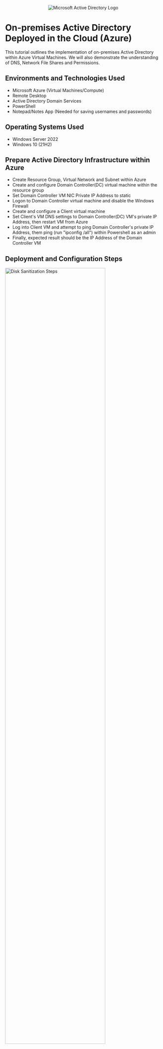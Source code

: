 <p align="center">
<img src="https://i.imgur.com/pU5A58S.png" alt="Microsoft Active Directory Logo"/>
</p>

<h1>On-premises Active Directory Deployed in the Cloud (Azure)</h1>
This tutorial outlines the implementation of on-premises Active Directory within Azure Virtual Machines. We will also demonstrate the understanding of DNS, Network File Shares and Permissions.<br />

<h2>Environments and Technologies Used</h2>

- Microsoft Azure (Virtual Machines/Compute)
- Remote Desktop
- Active Directory Domain Services
- PowerShell
- Notepad/Notes App (Needed for saving usernames and passwords)

<h2>Operating Systems Used </h2>

- Windows Server 2022
- Windows 10 (21H2)

<h2>Prepare Active Directory Infrastructure within Azure</h2>

- Create Resource Group, Virtual Network and Subnet within Azure
- Create and configure Domain Controller(DC) virtual machine within the resource group
- Set Domain Controller VM NIC Private IP Address to static
- Logon to Domain Controller virtual machine and disable the Windows Firewall
- Create and configure a Client virtual machine
- Set Client's VM DNS settings to Domain Controller(DC) VM's private IP Address, then restart VM from Azure
- Log into Client VM and attempt to ping Domain Controller's private IP Address, them ping (run "ipconfig /all") within Powershell as an admin
- Finally, expected result should be the IP Address of the Domain Controller VM

<h2>Deployment and Configuration Steps</h2>

<p>
<img src="https://i.imgur.com/qTzUliP.png" height="80%" width="80%" alt="Disk Sanitization Steps"/>
</p>
<h3>Active Directory Installation/Setting up new forest for domain controller</h3>
<p>
<ol>
  <li>Log in to the Domain Controller (DC) virtual machine.</li>
  <li>Open the <strong>Start Menu</strong>, search for <strong>Server Manager</strong>, and launch the application.</li>
  <li>Once Server Manager is loaded, close any pop-up notifications.</li>
  <li>Select <strong>"Add roles and features"</strong> from the dashboard.</li>
  <li>Click <strong>Next</strong> through the initial prompts until you reach the <strong>Server Roles</strong> section.</li>
  <li>In the <strong>Server Roles</strong> section, check the box for <strong>Active Directory Domain Services</strong>.</li>
  <li>When prompted, select <strong>"Add Features"</strong>, then continue clicking <strong>Next</strong> until you reach the <strong>Confirmation</strong> screen.</li>
  <li>On the Confirmation screen, check the box labeled <strong>"Restart the destination server automatically if required"</strong> and click <strong>Install</strong>.</li>
  <li>Once the installation is complete, click the <strong>flag icon</strong> in the top-right corner of the Server Manager and select <strong>"Promote this server to a domain controller"</strong>.</li>
  <li>Under the <strong>Deployment Configuration</strong> tab, choose <strong>"Add a new forest"</strong>.</li>
  <li>In the <strong>Root domain name</strong> field, enter a domain name.
    <ol>
      <li>For this lab, use: <code>mydomain.com</code></li>
    </ol>
  </li>
  <li>Click <strong>Next</strong>, then set a simple <strong>Directory Services Restore Mode (DSRM) password</strong>, and click <strong>Next</strong>.</li>
  <li>On the DNS Options screen, uncheck the box labeled <strong>"Create DNS delegation"</strong>, then click <strong>Next</strong> through the remaining steps.</li>
  <li>When you reach the <strong>Prerequisites Check</strong> screen, click <strong>Install</strong>.</li>
  <li>The virtual machine will automatically restart upon completion.</li>
  <li>After the restart, log back into the VM.
    <ol>
      <li>When prompted for the username, use the following format: <code>[domain_name]\[username]</code></li>
      <li>Example: <code>mydomain.com\labuser</code></li>
    </ol>
  </li>
</ol>
</p>
<br />

<p>
<img src="https://i.imgur.com/A8xi5XW.png" height="80%" width="80%" alt="Disk Sanitization Steps"/>
</p>
<p>
  <h3>Create a Domain Admin User Account</h3>
<ol>
  <li>Log in to the Domain Controller (DC) virtual machine.</li>
  <li>Open the <strong>Start Menu</strong>, search for <strong>Active Directory Users and Computers</strong>, and launch the application.</li>
  <li>In the left-hand panel, right-click on the domain name (e.g., <code>mydomain.com</code>), hover over <strong>New</strong>, and select <strong>Organizational Unit (OU)</strong>.</li>
  <li>Name the new Organizational Unit.
    <ol>
      <li>For this lab, name it <strong>_EMPLOYEES</strong>.</li>
      <li>This OU will store all user accounts with standard access privileges.</li>
      <li>If a different name is used, update any associated scripts or references accordingly.</li>
    </ol>
  </li>
  <li>Repeat the process to create another Organizational Unit.
    <ol>
      <li>Name this one <strong>_ADMINS</strong>.</li>
      <li>This OU will store all accounts with administrative privileges.</li>
    </ol>
  </li>
  <li>Create a new user to act as a domain administrator.
    <ol>
      <li>Right-click the <strong>_ADMINS</strong> OU, hover over <strong>New</strong>, and select <strong>User</strong>.</li>
      <li>Enter the user's full name and username.
        <ol>
          <li><strong>Name:</strong> Jane Doe</li>
          <li><strong>Username:</strong> <code>jane_admin</code></li>
        </ol>
      </li>
      <li>Click <strong>Next</strong>, enter a password, and select <strong>Password never expires</strong>.
        <ol>
          <li><em>Note: Selecting "Password never expires" is not recommended in production environments.</em></li>
        </ol>
      </li>
      <li>Click <strong>Finish</strong> to complete the user creation process.</li>
    </ol>
  </li>
  <li>Verify the user was created by checking the <strong>_ADMINS</strong> folder for <code>jane_admin</code>.</li>
  <li>Grant domain admin privileges to the new user.
    <ol>
      <li>Right-click the user <code>jane_admin</code> and select <strong>Properties</strong>.</li>
      <li>Navigate to the <strong>Member Of</strong> tab.</li>
      <li>Click <strong>Add</strong>, type <code>Domain Admins</code>, and click <strong>Check Names</strong>.</li>
      <li>Click <strong>OK</strong>, then <strong>Apply</strong>, and finally <strong>OK</strong> again.</li>
    </ol>
  </li>
  <li>Log out and disconnect from the DC virtual machine.</li>
  <li>Log back in using the new domain admin credentials.
    <ol>
      <li>Use the following login format: <code>mydomain.com\jane_admin</code></li>
    </ol>
  </li>
  <li>From this point forward in the lab, use the <code>jane_admin</code> account for all administrative tasks.</li>
</ol>
</p>
<br />

<p>
<img src="https://i.imgur.com/wsNcu9c.png" height="80%" width="80%" alt="Disk Sanitization Steps"/>
</p>
<p>
  <h3>Joining the Client Virtual Machine to the Domain</h3>
<ol>
  <li>Log in to the <strong>Client virtual machine</strong>.</li>
  <li>Right-click the <strong>Start Menu</strong> and select <strong>System</strong>.</li>
  <li>In the <strong>System Settings</strong> window, locate the <strong>Related settings</strong> section on the right-hand side and click <strong>"Rename this PC (advanced)"</strong>.</li>
  <li>Under the <strong>Computer Name</strong> tab, click <strong>Change</strong>.</li>
  <li>In the dialog box that appears:
    <ol>
      <li>Under the <strong>Member of</strong> section, select <strong>Domain</strong>.</li>
      <li>Enter your domain name. For this lab, use: <code>mydomain.com</code>.</li>
    </ol>
  </li>
  <li>Click <strong>OK</strong>. A <strong>Windows Security</strong> prompt will appear requesting domain credentials.</li>
  <li>Enter the administrator username and password created earlier (e.g., <code>jane_admin</code>).</li>
  <li>Once authenticated, a confirmation message will appear: <em>"Welcome to the [domain_name] domain."</em></li>
  <li>Click <strong>OK</strong>, then restart the VM when prompted. The system will automatically reboot.</li>
  <li>After the restart, log in using the domain admin account if not already logged in. For example: <code>mydomain.com\jane_admin</code>.</li>
  <li>Open <strong>Active Directory Users and Computers</strong> from the Start Menu.</li>
  <li>In the left panel, expand the domain (e.g., <code>mydomain.com</code>) and navigate to the <strong>Computers</strong> container.</li>
  <li>Verify that the <strong>Client VM</strong> appears in the list, confirming that it has successfully joined the domain.</li>
  <li>(Optional – for organizational purposes): 
    <ol>
      <li>Create a new <strong>Organizational Unit (OU)</strong> named <code>_CLIENTS</code>.</li>
      <li>Click and drag the Client VM into this new OU.</li>
      <li>Logout</li>
    </ol>
  </li>
</ol>
</p>
<br />

<p>
<img src="https://i.imgur.com/zpZpjvP.png" height="80%" width="80%" alt="Disk Sanitization Steps"/>
</p>
<p>
  <h3>Setting up Remote Desktop to non-administrative users in the Client Virtual Machine</h3>
<ol>
  <li>Log in to the <strong>Client VM</strong> using the domain administrator account: <code>mydomain.com\jane_admin</code>.</li>
  <li>Right-click the <strong>Start Menu</strong> and select <strong>System</strong>.</li>
  <li>On the right-hand panel under <strong>Related settings</strong>, click <strong>Remote Desktop</strong>.</li>
  <li>In the <strong>Remote Desktop</strong> settings, scroll to the <strong>User accounts</strong> section and click <strong>"Select users that can remotely access this PC"</strong>.</li>
  <li>In the dialog box, click <strong>Add</strong>.</li>
  <li>Type <code>Domain Users</code> into the text box.</li>
  <li>Click <strong>Check Names</strong> to validate the group name.</li>
  <li>Click <strong>OK</strong>, and then click <strong>OK</strong> again to save the configuration.</li>
  <li>Logout</li>
</ol>
</p>
<br />

<p>
<img src="https://i.imgur.com/gow6d6X.png" height="80%" width="80%" alt="Disk Sanitization Steps"/>
</p>
<p>
  <h3>Bulk User Account Creation via PowerShell Script and Login Verification</h3>
<ol>
  <li>Log in to the <strong>Domain Controller (DC) VM</strong> using the admin account: <code>mydomain.com\jane_admin</code>.</li>
  <li>Open the <strong>Start Menu</strong>, search for <strong>Windows PowerShell ISE</strong>, right-click the application, and select <strong>Run as administrator</strong>.</li>
  <li>Once PowerShell ISE is open, click on <strong>View</strong> in the top menu and select <strong>Show Script Pane</strong>.</li>
  <li>Open the following link in a new browser tab: 
    <a href="https://github.com/joshmadakor1/AD_PS/blob/master/Generate-Names-Create-Users.ps1" target="_blank">
      Generate-Names-Create-Users.ps1
    </a>
  </li>
  <li>Copy the contents of the script and paste them into a new file in PowerShell ISE. Save the script file.</li>
  <li>Before running the script, press <strong>Ctrl + F</strong> to search for the word <code>Path</code> in the script.</li>
  <li>Verify that the <strong>OU path</strong> used in the script matches the folder name created earlier in the lab.
    <ol>
      <li>For this lab, the OU folder is named <strong>_EMPLOYEES</strong>.</li>
      <li>Ensure the name is spelled correctly with no typos or extra spaces.</li>
    </ol>
  </li>
  <li>Click the <strong>green play button</strong> at the top of PowerShell ISE to run the script.</li>
  <li>The script will generate multiple user accounts with randomized usernames. Each will be assigned the password <code>Password1</code>.</li>
  <li>Open <strong>Active Directory Users and Computers</strong> and navigate to the <strong>_EMPLOYEES</strong> OU folder to confirm the user accounts were created.</li>
  <li>Choose any of the newly created users and log in to the <strong>Client VM</strong> using the following format:
    <ol>
      <li>Username format: <code>mydomain.com\random_username</code></li>
      <li>Password: <code>Password1</code></li>
    </ol>
  </li>
  <li>After a successful login, log out of the Client VM.</li>
</ol>
</p>
<br />

<p>
<img src="https://i.imgur.com/HupYrKG.png" height="80%" width="80%" alt="Disk Sanitization Steps"/>
</p>
<p>
  <h3>Demonstrating Account Lockouts and Recovery in Active Directory</h3>
<ol>
  <li>Log in to the <strong>DC VM</strong> as administrator (<code>mydomain.com\jane_admin</code>).</li>
  <li>Open the <strong>Start Menu</strong>, search for <strong>Active Directory Users and Computers (ADUC)</strong>, and launch it.</li>
  <li>Navigate to the <strong>_EMPLOYEES</strong> OU and select a random user (e.g., <code>mun.far</code>).</li>
  <li>Switch to the <strong>Client VM</strong> and log in with:
    <ul>
      <li>Username: <code>mydomain.com\mun.far</code></li>
      <li>Password: <code>Password1</code></li>
    </ul>
  </li>
  <li>Log out after the successful login.</li>
  <li>Return to the <strong>DC VM</strong> and search for <strong>Group Policy Management (GPM)</strong>. Launch it.</li>
  <li>Expand the forest and domain tree, right-click <strong>Default Domain Policy</strong>, and click <strong>Edit</strong>.</li>
  <li>In the <strong>Group Policy Management Editor (GPME)</strong>, navigate to:
    <ul>
      <li><strong>Computer Configuration</strong> → <strong>Policies</strong> → <strong>Windows Settings</strong> → <strong>Security Settings</strong> → <strong>Account Policies</strong> → <strong>Account Lockout Policy</strong></li>
    </ul>
  </li>
  <li>Edit each policy by double-clicking and checking <strong>"Define this policy setting"</strong>. Set the following:
    <ul>
      <li>Account Lockout Duration: 30 minutes</li>
      <li>Account Lockout Threshold: 5 invalid logon attempts</li>
      <li>Allow Administrator Account Lockout: Enabled</li>
      <li>Reset Account Lockout Counter After: 10 minutes</li>
    </ul>
  </li>
  <li>To verify the changes, go to <strong>Default Domain Policy</strong> in GPM, select the <strong>Settings</strong> tab, and scroll to <strong>Account Lockout Policy</strong>.</li>
  <li>Log in to the <strong>Client VM</strong> as <code>mydomain.com\jane_admin</code>.</li>
  <li>Open <strong>Command Prompt</strong> as Administrator and run:
    <ul>
      <li><code>gpupdate /force</code></li>
      <li>Then: <code>gpresult /r</code></li>
    </ul>
    Verify under <strong>Computer Settings → Applied Group Policy Objects</strong> that <strong>Default Domain Policy</strong> is listed.
  </li>
  <li>Log out and simulate an account lockout by entering an incorrect password for <code>mun.far</code> at least 6 times.</li>
  <li>Return to <strong>ADUC</strong> on the DC VM, right-click the domain, select <strong>Find</strong>, search for <code>mun.far</code>, and open the user account.</li>
  <li>Go to the <strong>Account</strong> tab, check <strong>"Unlock account"</strong>, click <strong>Apply</strong>, and then <strong>OK</strong>.</li>
  <li>Log into the <strong>Client VM</strong> again with the correct credentials.</li>
  <li>To reset the user’s password:
    <ul>
      <li>Right-click the user in ADUC, select <strong>Reset Password</strong>, enter and confirm a new password, and click <strong>OK</strong>.</li>
    </ul>
  </li>
  <li>Log into the <strong>Client VM</strong> using the new password to verify the change was successful.</li>
</ol>
<br />
<p>
<img src="https://i.imgur.com/skAf71a.png" height="80%" width="80%" alt="Disk Sanitization Steps"/>
</p>
<p>
  <h3>Demonstrating How to Disable and Enable a User Account in Active Directory</h3>
<ol>
  <li>Log in to the <strong>Domain Controller (DC) VM</strong>.</li>
  <li>Open <strong>Active Directory Users and Computers (ADUC)</strong>.</li>
  <li>Right-click the domain (e.g., <code>mydomain.com</code>) and select <strong>Find</strong>.</li>
  <li>Search for the user account you wish to disable.</li>
  <li>Right-click the user and select <strong>Disable Account</strong>.</li>
  <li>Switch to the <strong>Client VM</strong> and attempt to log in with the disabled user account.
    <ul>
      <li>The login attempt should fail due to the account being disabled.</li>
    </ul>
  </li>
  <li>Return to the <strong>DC VM</strong> and go back to <strong>ADUC</strong>.</li>
  <li>Locate the same user account, right-click it, and select <strong>Enable Account</strong>.</li>
  <li>Switch back to the <strong>Client VM</strong> and try logging in again.
    <ul>
      <li>The login should now succeed.</li>
    </ul>
  </li>
</ol>
</p>
<br />

<p>
<img src="https://i.imgur.com/53yy0xC.png" height="80%" width="80%" alt="Disk Sanitization Steps"/>
</p>
<p>
  <h3>Viewing Security Logs Related to User Activity in Event Viewer</h3>
<ol>
  <li>Log in to the <strong>Domain Controller (DC) VM</strong> as an administrator (if not already logged in).</li>
  <li>Open the <strong>Start Menu</strong>, search for <strong>Event Viewer</strong>, and launch the application.</li>
  <li>In the left panel, expand <strong>Windows Logs</strong> and click on <strong>Security</strong> to view event logs.</li>
  <li>To search for logs related to a specific user:
    <ol>
      <li>Right-click on <strong>Security</strong> and select <strong>Find</strong>.</li>
      <li>Enter the username (e.g., <code>mun.far</code>) and click <strong>Find Next</strong>.</li>
      <li>Continue to click <strong>Find Next</strong> to view all matching log entries.</li>
    </ol>
  </li>
  <li>If relevant log entries are not found on the DC VM, switch to the <strong>Client VM</strong>.</li>
  <li>Log in to the <strong>Client VM</strong> as an administrator.</li>
  <li>Search for and open <strong>Event Viewer</strong>.</li>
  <li>Expand <strong>Windows Logs</strong> and click on <strong>Security</strong>.</li>
  <li>Scroll through the event list and look for multiple <strong>Audit Failure</strong> entries, indicating failed login attempts.</li>
</ol>
</p>
<br />

<h2>Understanding DNS / Network Files Shares and Permission</h2>
<p>
<img src="https://i.imgur.com/FY2B3Vq.png" height="80%" width="80%" alt="Disk Sanitization Steps"/>
</p>
<p>
  <h3>Demonstrating DNS Resolution, A-Record Creation, and CNAME Aliasing</h3>
<ol>
  <li>Log in to both the <strong>Client VM</strong> and <strong>DC VM</strong> as <code>mydomain.com\jane_admin</code>.</li>
  <li>On the Client VM, open <strong>Windows PowerShell</strong> as Administrator.</li>
  <li>Type <code>ping mainframe</code> and observe that it fails to resolve the name.</li>
  <li>Type <code>ipconfig /displaydns</code> to view the local DNS cache.</li>
  <li>Type <code>nslookup mainframe</code> to verify that the hostname cannot be resolved.</li>
  <li>Switch to the DC VM and open the <strong>DNS Manager</strong> application.</li>
  <li>In DNS Manager:
    <ol>
      <li>Expand <strong>Forward Lookup Zones</strong>.</li>
      <li>Right-click <code>mydomain.com</code> and select <strong>New Host (A or AAAA)</strong>.</li>
      <li>Enter:
        <ul>
          <li><strong>Name:</strong> mainframe</li>
          <li><strong>IP Address:</strong> 10.0.0.4</li>
        </ul>
      </li>
      <li>Click <strong>Add Host</strong> and then <strong>OK</strong>.</li>
    </ol>
  </li>
  <li>Back on the Client VM, run <code>ping mainframe</code> and verify it resolves to 10.0.0.4.</li>
  <li>On the DC VM, go back to DNS Manager, locate the <code>mainframe</code> record, and update its IP to 8.8.8.8.</li>
  <li>On the Client VM, run <code>ping mainframe</code> and observe it still resolves to 10.0.0.4 due to DNS caching.</li>
  <li>Type <code>ipconfig /displaydns</code> to confirm the old IP is still cached.</li>
  <li>Flush the DNS cache by running <code>ipconfig /flushdns</code>.</li>
  <li>Run <code>ipconfig /displaydns</code> again to verify the cache is cleared.</li>
  <li>Ping <code>mainframe</code> again and confirm it now resolves to 8.8.8.8.</li>
  <li>On the DC VM, open DNS Manager and right-click <code>mydomain.com</code>, then select <strong>New Alias (CNAME)</strong>.</li>
  <li>Enter:
    <ul>
      <li><strong>Alias Name:</strong> search</li>
      <li><strong>FQDN:</strong> www.google.com</li>
    </ul>
    Click <strong>OK</strong>.
  </li>
  <li>On the Client VM, run:
    <ul>
      <li><code>ping search</code></li>
      <li><code>nslookup search</code></li>
    </ul>
    to confirm that the alias resolves to <code>www.google.com</code>.
  </li>
</ol>
</p>
<br />

<p>
<img src="https://i.imgur.com/LCoN2sB.png" height="80%" width="80%" alt="Disk Sanitization Steps"/>
</p>
<p>
  <h3>File Sharing and Permission Management in a Windows Domain Environment</h3>
<ol>
    <li>Log in to the <strong>Domain Controller (DC) VM</strong> using the administrator account (<code>mydomain.com\jane_admin</code>).</li>
    <li>Open <strong>Active Directory Users and Computers (ADUC)</strong> from the Start Menu.</li>
    <li>Navigate to the <strong>_EMPLOYEES</strong> Organizational Unit and select a previously created random user account.</li>
    <li>Log in to the <strong>Client VM</strong> using the selected user account.</li>
    <li>On the <strong>DC VM</strong>, open <strong>File Explorer</strong> via the Start Menu or press <kbd>Ctrl</kbd> + <kbd>E</kbd>.</li>
    <li>Navigate to the <strong>C:\</strong> drive and create four folders:
      <ol>
        <li>read-access</li>
        <li>write-access</li>
        <li>no-access</li>
        <li>accounting</li>
      </ol>
    </li>
    <li>Configure folder sharing permissions:
      <ol>
        <li><strong>read-access</strong>: Group = <code>Domain Users</code>, Permission = Read</li>
        <li><strong>write-access</strong>: Group = <code>Domain Users</code>, Permission = Read/Write</li>
        <li><strong>no-access</strong>: Group = <code>Domain Admins</code>, Permission = Read/Write</li>
      </ol>
    </li>
    <li>To set permissions:
      <ol>
        <li>Right-click each folder → <strong>Properties</strong> → <strong>Sharing</strong> tab</li>
        <li>Click <strong>Share…</strong>, add the appropriate group, set permissions</li>
        <li>Click <strong>Share</strong> and then <strong>Done</strong></li>
      </ol>
    </li>
    <li>On the <strong>Client VM</strong>, open <strong>File Explorer</strong> and type <code>\\&lt;Domain_Controller_Name&gt;</code> (e.g., <code>\\dc-1</code>) in the address bar.</li>
    <li>Test access to the shared folders:
      <ol>
        <li>Try creating a text document in <strong>read-access</strong> (should fail)</li>
        <li>Create a text document in <strong>write-access</strong> (should succeed)</li>
        <li>Attempt to open <strong>no-access</strong> (should be denied)</li>
      </ol>
    </li>
    <li>On the <strong>DC VM</strong>, go to ADUC and (optionally) create a new OU named <strong>_GROUPS</strong>.</li>
    <li>Right-click <strong>_GROUPS</strong> → <strong>New</strong> → <strong>Group</strong>
      <ol>
        <li>Group Name: ACCOUNTANTS</li>
        <li>Group Scope: Global</li>
        <li>Group Type: Security</li>
        <li>Click <strong>OK</strong></li>
      </ol>
    </li>
    <li>Assign permissions to the <strong>accounting</strong> folder:
      <ol>
        <li>Right-click folder → <strong>Properties</strong> → <strong>Sharing</strong> tab → <strong>Share…</strong></li>
        <li>Add <code>ACCOUNTANTS</code> group with Read/Write permissions</li>
        <li>Click <strong>Share</strong>, then <strong>Done</strong></li>
      </ol>
    </li>
    <li>On the <strong>Client VM</strong>, access <code>\\dc-1</code> again via File Explorer.</li>
    <li>If the <strong>accounting</strong> folder is not visible, click the refresh icon.</li>
    <li>Attempt to open the <strong>accounting</strong> folder (access should be denied).</li>
    <li>On the <strong>DC VM</strong>, go back to ADUC and:
      <ol>
        <li>Right-click <strong>_EMPLOYEES</strong> → <strong>Find</strong> → search for the user</li>
        <li>Right-click the user → <strong>Add to a group</strong> → enter <code>ACCOUNTANTS</code></li>
        <li>Click <strong>Check Names</strong> → <strong>OK</strong></li>
      </ol>
    </li>
    <li>(Optional) Verify group membership:
      <ol>
        <li>Go to <strong>_GROUPS</strong> → right-click <strong>ACCOUNTANTS</strong> → <strong>Properties</strong></li>
        <li>Select the <strong>Members</strong> tab to confirm the user is listed</li>
      </ol>
    </li>
    <li>Log in to the <strong>Client VM</strong> as the updated user and navigate to the <strong>accounting</strong> folder.</li>
    <li>Attempt to create a text document (should succeed).</li>
  </ol>
</p>
<br />
